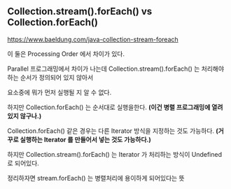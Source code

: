 ## Collection.stream().forEach() vs Collection.forEach()

https://www.baeldung.com/java-collection-stream-foreach

이 둘은 Processing Order 에서 차이가 있다.

Parallel 프로그래밍에서 차이가 나는데 Collection.stream().forEach() 는 처리해야하는 순서가 정의되어 있지 않아서

요소중에 뭐가 먼저 실행될 지 알 수 없다. 

하지만 Collection.forEach() 는 순서대로 실행을한다. __(이건 병렬 프로그래밍에 열려있지 않구나.)__

Collection.forEach() 같은 경우는 다른 Iterator 방식을 지정하는 것도 가능하다. __(거꾸로 실행하는 Iterator 를 만들어서 넣는 것도 가능하다.)__

하지만 Collection.stream().forEach() 는 Iterator 가 처리하는 방식이 Undefined 로 되어있다. 

정리하자면 stream.forEach() 는 병렬처리에 용이하게 되어있다는 뜻